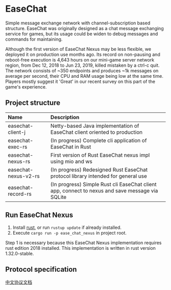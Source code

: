 # EaseChat

Simple message exchange network with channel-subscription based structure. 
EaseChat was originally designed as a chat message exchanging service for games, but its usage could be widen to debug messages
and commands for maintaining.

Although the first version of EaseChat Nexus may be less flexible, we deployed it on production use months ago. 
Its record on non-pausing and reboot-free execution is 4,643 hours on our mini-game server network region, from Dec 12, 2018 to Jun 23, 2019, killed mistaken by a ctrl-c quit. The network consists of ~350 endpoints and produces ~1k messages on average per second, their CPU and RAM usage being low at the same time. 
Players mostly suggest it 'Great' in our recent survey on this part of the game's experience.

## Project structure

| Name | Description |
|:----|:-----------|
| easechat-client-j | Netty-based Java implementation of EaseChat client oriented to production |
| easechat-exec-rs | (In progress) Complete cli application of EaseChat in Rust |
| easechat-nexus-rs | First version of Rust EaseChat nexus impl using mio and ws |
| easechat-nexus-v2-rs | (In progress) Redesigned Rust EaseChat protocol library intended for general use |
| easechat-record-rs | (In progress) Simple Rust cli EaseChat client app, connect to nexus and save message via SQLite | 

## Run EaseChat Nexus

1. Install [rust](https://rust-lang.org/), or run `rustup update` if already installed.
2. Execute `cargo run -p ease_chat_nexus` in project root.

Step 1 is necessary because this EaseChat Nexus implementation requires rust edition 2018 installed. 
This implementation is written in rust version 1.32.0-stable.

## Protocol specification

[中文协议文档](https://github.com/EaseCation/ease_chat/blob/master/protocol-zh.md)
